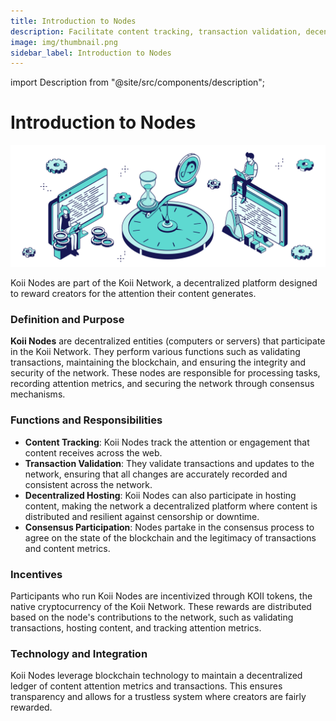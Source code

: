 ```yaml
---
title: Introduction to Nodes
description: Facilitate content tracking, transaction validation, decentralized hosting, and consensus participation to reward creators fairly based on the attention their content receives, leveraging blockchain technology for transparency and integrity.
image: img/thumbnail.png
sidebar_label: Introduction to Nodes
---
```


import Description from "@site/src/components/description";

# Introduction to Nodes

![banner](./img/node.svg)

Koii Nodes are part of the Koii Network, a decentralized platform designed to reward creators for the attention their content generates. 

### Definition and Purpose
**Koii Nodes** are decentralized entities (computers or servers) that participate in the Koii Network. They perform various functions such as validating transactions, maintaining the blockchain, and ensuring the integrity and security of the network.
These nodes are responsible for processing tasks, recording attention metrics, and securing the network through consensus mechanisms.

### Functions and Responsibilities
- **Content Tracking**: Koii Nodes track the attention or engagement that content receives across the web. 
- **Transaction Validation**: They validate transactions and updates to the network, ensuring that all changes are accurately recorded and consistent across the network.
- **Decentralized Hosting**: Koii Nodes can also participate in hosting content, making the network a decentralized platform where content is distributed and resilient against censorship or downtime.
- **Consensus Participation**: Nodes partake in the consensus process to agree on the state of the blockchain and the legitimacy of transactions and content metrics.

### Incentives
Participants who run Koii Nodes are incentivized through KOII tokens, the native cryptocurrency of the Koii Network. These rewards are distributed based on the node's contributions to the network, such as validating transactions, hosting content, and tracking attention metrics.

### Technology and Integration
Koii Nodes leverage blockchain technology to maintain a decentralized ledger of content attention metrics and transactions. This ensures transparency and allows for a trustless system where creators are fairly rewarded.